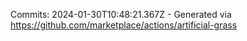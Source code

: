 Commits: 2024-01-30T10:48:21.367Z - Generated via https://github.com/marketplace/actions/artificial-grass
<br>
